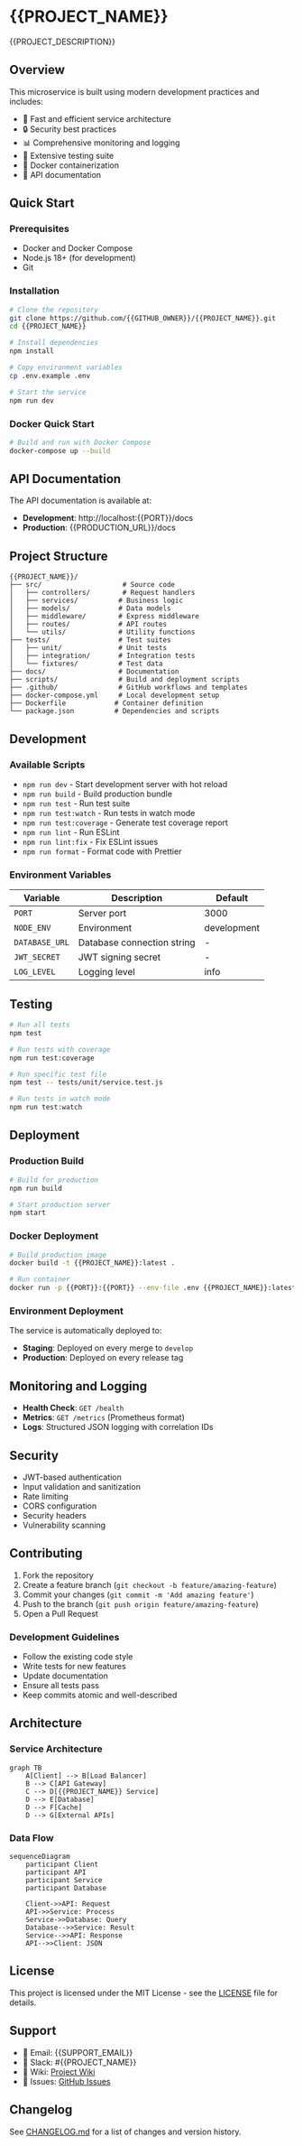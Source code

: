# {{PROJECT_NAME}}

{{PROJECT_DESCRIPTION}}

## Overview

This microservice is built using modern development practices and includes:

- 🚀 Fast and efficient service architecture
- 🔒 Security best practices
- 📊 Comprehensive monitoring and logging
- 🧪 Extensive testing suite
- 🐳 Docker containerization
- 📖 API documentation

## Quick Start

### Prerequisites

- Docker and Docker Compose
- Node.js 18+ (for development)
- Git

### Installation

```bash
# Clone the repository
git clone https://github.com/{{GITHUB_OWNER}}/{{PROJECT_NAME}}.git
cd {{PROJECT_NAME}}

# Install dependencies
npm install

# Copy environment variables
cp .env.example .env

# Start the service
npm run dev
```

### Docker Quick Start

```bash
# Build and run with Docker Compose
docker-compose up --build
```

## API Documentation

The API documentation is available at:
- **Development**: http://localhost:{{PORT}}/docs
- **Production**: {{PRODUCTION_URL}}/docs

## Project Structure

```
{{PROJECT_NAME}}/
├── src/                    # Source code
│   ├── controllers/        # Request handlers
│   ├── services/          # Business logic
│   ├── models/            # Data models
│   ├── middleware/        # Express middleware
│   ├── routes/            # API routes
│   └── utils/             # Utility functions
├── tests/                 # Test suites
│   ├── unit/              # Unit tests
│   ├── integration/       # Integration tests
│   └── fixtures/          # Test data
├── docs/                  # Documentation
├── scripts/               # Build and deployment scripts
├── .github/               # GitHub workflows and templates
├── docker-compose.yml     # Local development setup
├── Dockerfile            # Container definition
└── package.json          # Dependencies and scripts
```

## Development

### Available Scripts

- `npm run dev` - Start development server with hot reload
- `npm run build` - Build production bundle
- `npm run test` - Run test suite
- `npm run test:watch` - Run tests in watch mode
- `npm run test:coverage` - Generate test coverage report
- `npm run lint` - Run ESLint
- `npm run lint:fix` - Fix ESLint issues
- `npm run format` - Format code with Prettier

### Environment Variables

| Variable | Description | Default |
|----------|-------------|---------|
| `PORT` | Server port | 3000 |
| `NODE_ENV` | Environment | development |
| `DATABASE_URL` | Database connection string | - |
| `JWT_SECRET` | JWT signing secret | - |
| `LOG_LEVEL` | Logging level | info |

## Testing

```bash
# Run all tests
npm test

# Run tests with coverage
npm run test:coverage

# Run specific test file
npm test -- tests/unit/service.test.js

# Run tests in watch mode
npm run test:watch
```

## Deployment

### Production Build

```bash
# Build for production
npm run build

# Start production server
npm start
```

### Docker Deployment

```bash
# Build production image
docker build -t {{PROJECT_NAME}}:latest .

# Run container
docker run -p {{PORT}}:{{PORT}} --env-file .env {{PROJECT_NAME}}:latest
```

### Environment Deployment

The service is automatically deployed to:

- **Staging**: Deployed on every merge to `develop`
- **Production**: Deployed on every release tag

## Monitoring and Logging

- **Health Check**: `GET /health`
- **Metrics**: `GET /metrics` (Prometheus format)
- **Logs**: Structured JSON logging with correlation IDs

## Security

- JWT-based authentication
- Input validation and sanitization
- Rate limiting
- CORS configuration
- Security headers
- Vulnerability scanning

## Contributing

1. Fork the repository
2. Create a feature branch (`git checkout -b feature/amazing-feature`)
3. Commit your changes (`git commit -m 'Add amazing feature'`)
4. Push to the branch (`git push origin feature/amazing-feature`)
5. Open a Pull Request

### Development Guidelines

- Follow the existing code style
- Write tests for new features
- Update documentation
- Ensure all tests pass
- Keep commits atomic and well-described

## Architecture

### Service Architecture

```mermaid
graph TB
    A[Client] --> B[Load Balancer]
    B --> C[API Gateway]
    C --> D[{{PROJECT_NAME}} Service]
    D --> E[Database]
    D --> F[Cache]
    D --> G[External APIs]
```

### Data Flow

```mermaid
sequenceDiagram
    participant Client
    participant API
    participant Service
    participant Database
    
    Client->>API: Request
    API->>Service: Process
    Service->>Database: Query
    Database-->>Service: Result
    Service-->>API: Response
    API-->>Client: JSON
```

## License

This project is licensed under the MIT License - see the [LICENSE](LICENSE) file for details.

## Support

- 📧 Email: {{SUPPORT_EMAIL}}
- 💬 Slack: #{{PROJECT_NAME}}
- 📖 Wiki: [Project Wiki]({{WIKI_URL}})
- 🐛 Issues: [GitHub Issues]({{GITHUB_URL}}/issues)

## Changelog

See [CHANGELOG.md](CHANGELOG.md) for a list of changes and version history.
